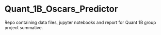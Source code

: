 # Quant_1B_Oscars_Predictor
Repo containing data files, jupyter notebooks and report for Quant 1B group project summative.
